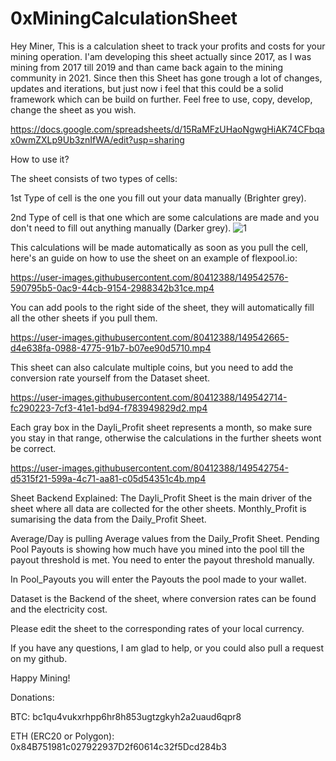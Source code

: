# 0xMiningCalculationSheet
Hey Miner,
This is a calculation sheet to track your profits and costs for your mining operation. 
I'am developing this sheet actually since 2017, as I was mining from 2017 till 2019 and than came back again to the mining community in 2021. Since then this Sheet has gone trough a lot of changes, updates and iterations, but just now i feel that this could be a solid framework which can be build on further. 
Feel free to use, copy, develop, change the sheet as you wish.

https://docs.google.com/spreadsheets/d/15RaMFzUHaoNgwgHiAK74CFbqax0wmZXLp9Ub3znIfWA/edit?usp=sharing

How to use it?

The sheet consists of two types of cells: 

1st Type of cell is the one you fill out your data manually (Brighter grey). 

2nd Type of cell is that one which are some calculations are made and you don't need to fill out anything manually (Darker grey).
![1](https://user-images.githubusercontent.com/80412388/149536042-e0e5fa39-a9e8-44a0-91b1-06f9c7e65a51.png)



This calculations will be made automatically as soon as you pull the cell, here's an guide on how to use the sheet on an example of flexpool.io:

https://user-images.githubusercontent.com/80412388/149542576-590795b5-0ac9-44cb-9154-2988342b31ce.mp4





You can add pools to the right side of the sheet, they will automatically fill all the other sheets if you pull them.

https://user-images.githubusercontent.com/80412388/149542665-d4e638fa-0988-4775-91b7-b07ee90d5710.mp4



This sheet can also calculate multiple coins, but you need to add the conversion rate yourself from the Dataset sheet.

https://user-images.githubusercontent.com/80412388/149542714-fc290223-7cf3-41e1-bd94-f783949829d2.mp4





Each gray box in the Dayli_Profit sheet represents a month, so make sure you stay in that range, otherwise the calculations in the further sheets wont be correct.

https://user-images.githubusercontent.com/80412388/149542754-d5315f21-599a-4c71-aa81-c05d54351c4b.mp4





Sheet Backend Explained:
The Dayli_Profit Sheet is the main driver of the sheet where all data are collected for the other sheets. Monthly_Profit is sumarising the data from the Daily_Profit Sheet. 

Average/Day is pulling Average values from the Daily_Profit Sheet. 
Pending Pool Payouts is showing how much have you mined into the pool till the payout threshold is met. You need to enter the payout threshold manually.

In Pool_Payouts you will enter the Payouts the pool made to your wallet. 

Dataset is the Backend of the sheet, where conversion rates can be found and the electricity cost. 

Please edit the sheet to the corresponding rates of your local currency.

If you have any questions, I am glad to help, or you could also pull a request on my github.

Happy Mining!

Donations:

BTC: bc1qu4vukxrhpp6hr8h853ugtzgkyh2a2uaud6qpr8

ETH (ERC20 or Polygon): 0x84B751981c027922937D2f60614c32f5Dcd284b3
